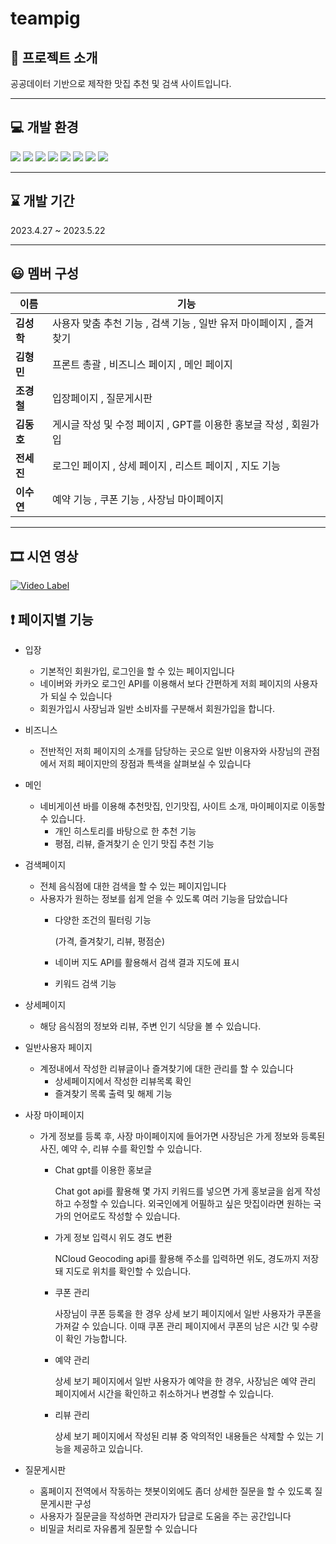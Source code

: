 # teampig

## :file_folder: 프로젝트 소개
 공공데이터 기반으로 제작한 맛집 추천 및 검색 사이트입니다. 
 
***
## :computer: 개발 환경
<img src="https://img.shields.io/badge/springboot-6DB33F?style=for-the-badge&logo=springboot&logoColor=white">  <img src="https://img.shields.io/badge/apachemaven-C71A36?style=for-the-badge&logo=apachemaven&logoColor=white">
<img src="https://img.shields.io/badge/java-40AEF0?style=for-the-badge&logo=java&logoColor=white">
<img src="https://img.shields.io/badge/javascript-F7DF1E?style=for-the-badge&logo=javascript&logoColor=white">
<img src="https://img.shields.io/badge/mysql-4479A1?style=for-the-badge&logo=mysql&logoColor=white">
<img src="https://img.shields.io/badge/mybatis-4479A1?style=for-the-badge&logo=mybatis&logoColor=white">
<img src="https://img.shields.io/badge/apachetomcat-F8DC75?style=for-the-badge&logo=Apache_Tomcat&logoColor=white">
<img src="https://img.shields.io/badge/navercloud-03C75A?style=for-the-badge&logo=naver&logoColor=white">

***

##  :hourglass:  개발 기간
 2023.4.27  ~  2023.5.22
 
***



## :smiley: 멤버 구성
|이름|기능|
|---|---|
**김성학**|사용자 맞춤 추천 기능 , 검색 기능 , 일반 유저 마이페이지 , 즐겨찾기|
**김형민**|프론트 총괄 , 비즈니스 페이지 , 메인 페이지|
**조경철**|입장페이지 , 질문게시판|
**김동호**|게시글 작성 및 수정 페이지 , GPT를 이용한 홍보글 작성 , 회원가입|
**전세진**|로그인 페이지 , 상세 페이지 , 리스트 페이지 , 지도 기능|
**이수연**|예약 기능 , 쿠폰 기능 , 사장님 마이페이지|
***
## 🎞️ 시연 영상

[![Video Label](http://img.youtube.com/vi/2by7erj3y2o/0.jpg)](https://www.youtube.com/watch?v=2by7erj3y2o)

## :exclamation: 페이지별 기능

- 입장
    - 기본적인 회원가입, 로그인을 할 수 있는 페이지입니다
    - 네이버와 카카오 로그인 API를 이용해서 보다 간편하게 저희 페이지의 사용자가 되실 수 있습니다
    - 회원가입시 사장님과 일반 소비자를 구분해서 회원가입을 합니다.

- 비즈니스
    - 전반적인 저희 페이지의 소개를 담당하는 곳으로 일반 이용자와 사장님의 관점에서 저희 페이지만의 장점과 특색을 살펴보실 수 있습니다
- 메인
    - 네비게이션 바를 이용해 추천맛집, 인기맛집, 사이트 소개, 마이페이지로 이동할 수 있습니다. 
      - 개인 히스토리를 바탕으로 한 추천 기능
      - 평점, 리뷰, 즐겨찾기 순 인기 맛집 추천 기능


- 검색페이지
    - 전체 음식점에 대한 검색을 할 수 있는 페이지입니다
    - 사용자가 원하는 정보를 쉽게 얻을 수 있도록 여러 기능을 담았습니다
        - 다양한 조건의 필터링 기능
            
            (가격, 즐겨찾기, 리뷰, 평점순)
            
        - 네이버 지도 API를 활용해서 검색 결과 지도에 표시
        - 키워드 검색 기능
- 상세페이지
     - 해당 음식점의 정보와 리뷰, 주변 인기 식당을 볼 수 있습니다.
- 일반사용자 페이지
    - 계정내에서 작성한 리뷰글이나 즐겨찾기에 대한 관리를 할 수 있습니다
        - 상세페이지에서 작성한 리뷰목록 확인
        - 즐겨찾기 목록 출력 및 해제 기능
- 사장 마이페이지
     - 가게 정보를 등록 후, 사장 마이페이지에 들어가면 사장님은 가게 정보와 등록된 사진, 예약 수, 리뷰 수를 확인할 수 있습니다.
        - Chat gpt를 이용한 홍보글
         
             Chat got api를 활용해 몇 가지 키워드를 넣으면 가게 홍보글을 쉽게 작성하고 수정할 수 있습니다. 외국인에게 어필하고 싶은 맛집이라면 원하는 국가의 언어로도 작성할 수 있습니다.
        - 가게 정보 입력시 위도 경도 변환
          
             NCloud Geocoding api를 활용해 주소를 입력하면 위도, 경도까지 저장돼 지도로 위치를 확인할 수 있습니다.
        - 쿠폰 관리
          
             사장님이 쿠폰 등록을 한 경우 상세 보기 페이지에서 일반 사용자가 쿠폰을 가져갈 수 있습니다. 이때 쿠폰 관리 페이지에서 쿠폰의 남은 시간 및 수량이 확인 가능합니다. 
        - 예약 관리
          
             상세 보기 페이지에서 일반 사용자가 예약을 한 경우, 사장님은 예약 관리 페이지에서 시간을 확인하고 취소하거나 변경할 수 있습니다.
        - 리뷰 관리
          
             상세 보기 페이지에서 작성된 리뷰 중 악의적인 내용들은 삭제할 수 있는 기능을 제공하고 있습니다. 
        
- 질문게시판
    - 홈페이지 전역에서 작동하는 챗봇이외에도 좀더 상세한 질문을 할 수 있도록 질문게시판 구성
    - 사용자가 질문글을 작성하면 관리자가 답글로 도움을 주는 공간입니다
    - 비밀글 처리로 자유롭게 질문할 수 있습니다



